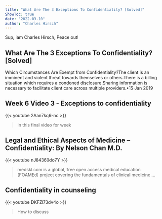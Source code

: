 ```yaml
---
title: "What Are The 3 Exceptions To Confidentiality? [Solved]"
ShowToc: true 
date: "2022-03-10"
author: "Charles Hirsch" 
---
```


Sup, iam Charles Hirsch, Peace out!
## What Are The 3 Exceptions To Confidentiality? [Solved]
 Which Circumstances Are Exempt from Confidentiality?The client is an imminent and violent threat towards themselves or others.There is a billing situation which requires a condoned disclosure.Sharing information is necessary to facilitate client care across multiple providers.•15 Jan 2019

## Week 6 Video 3 - Exceptions to confidentiality
{{< youtube 2Aan7kq6-nc >}}
>In this final video for week 

## Legal and Ethical Aspects of Medicine – Confidentiality: By Nelson Chan M.D.
{{< youtube nJ84360do7Y >}}
>medskl.com is a global, free open access medical education (FOAMEd) project covering the fundamentals of clinical medicine ...

## Confidentiality in counseling
{{< youtube DKFZl73dv4o >}}
>How to discuss 

